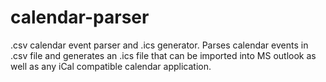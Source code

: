 # calendar-parser
.csv calendar event parser and .ics generator.
Parses calendar events in .csv file and generates an .ics file that can be imported into MS outlook as well as any iCal compatible calendar application.
